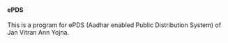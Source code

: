 #### ePDS
This is a program for ePDS (Aadhar enabled Public Distribution System) of Jan Vitran Ann Yojna.
